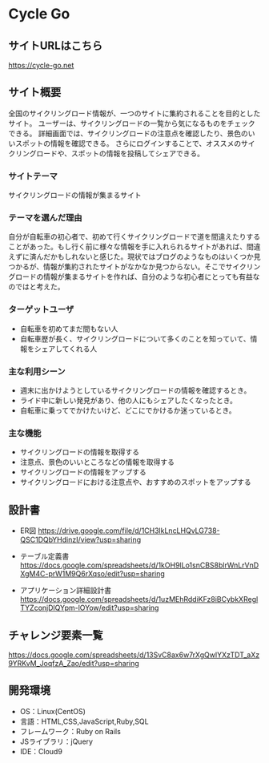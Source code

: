 # Cycle Go
## サイトURLはこちら
https://cycle-go.net

## サイト概要
全国のサイクリングロード情報が、一つのサイトに集約されることを目的としたサイト。
ユーザーは、サイクリングロードの一覧から気になるものをチェックできる。
詳細画面では、サイクリングロードの注意点を確認したり、景色のいいスポットの情報を確認できる。
さらにログインすることで、オススメのサイクリングロードや、スポットの情報を投稿してシェアできる。

### サイトテーマ
サイクリングロードの情報が集まるサイト

### テーマを選んだ理由
自分が自転車の初心者で、初めて行くサイクリングロードで道を間違えたりすることがあった。もし行く前に様々な情報を手に入れられるサイトがあれば、間違えずに済んだかもしれないと感じた。現状ではブログのようなものはいくつか見つかるが、情報が集約されたサイトがなかなか見つからない。そこでサイクリングロードの情報が集まるサイトを作れば、自分のような初心者にとっても有益なのではと考えた。

### ターゲットユーザ
- 自転車を初めてまだ間もない人
- 自転車歴が長く、サイクリングロードについて多くのことを知っていて、情報をシェアしてくれる人

### 主な利用シーン
- 週末に出かけようとしているサイクリングロードの情報を確認するとき。
- ライド中に新しい発見があり、他の人にもシェアしたくなったとき。
- 自転車に乗ってでかけたいけど、どこにでかけるか迷っているとき。

### 主な機能
- サイクリングロードの情報を取得する
- 注意点、景色のいいところなどの情報を取得する
- サイクリングロードの情報をアップする
- サイクリングロードにおける注意点や、おすすめのスポットをアップする

## 設計書
- ER図
https://drive.google.com/file/d/1CH3lkLncLHQvLG738-QSC1DQbYHdinzI/view?usp=sharing

- テーブル定義書
https://docs.google.com/spreadsheets/d/1kOH9lLo1snCBS8blrWnLrVnDXgM4C-prW1M9Q6rXqso/edit?usp=sharing
- アプリケーション詳細設計書 
https://docs.google.com/spreadsheets/d/1uzMEhRddiKFz8iBCybkXReglTYZconjDlQYpm-lOYow/edit?usp=sharing

## チャレンジ要素一覧
https://docs.google.com/spreadsheets/d/13SvC8ax6w7rXgQwlYXzTDT_aXz9YRKvM_JoqfzA_Zao/edit?usp=sharing

## 開発環境
- OS：Linux(CentOS)
- 言語：HTML,CSS,JavaScript,Ruby,SQL
- フレームワーク：Ruby on Rails
- JSライブラリ：jQuery
- IDE：Cloud9

